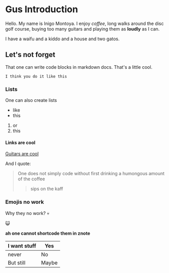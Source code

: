 # Gus Introduction

Hello. My name is Inigo Montoya. I enjoy *coffee*, long walks around the disc golf course, buying too many guitars and playing them as **loudly** as I can. 

I have a waifu and a kiddo and a house and two gatos. 

## Let's not forget

That one can write code blocks in markdown docs. That's a little cool.

`
I think you do it like this
`

### Lists

One can also create lists

- like
- this

1. or
2. this

#### Links are cool

[Guitars are cool](https://www.muleresophonic.com/)

And I quote:
>One does not simply code without first drinking a humongous amount of the coffee
>> sips on the kaff

### Emojis no work

Why they no work?
💀

:smiley_cat:

**ah one cannot shortcode them in znote**

|I want stuff|Yes |
|-----|-----|
|never| No|
|But still|Maybe|


